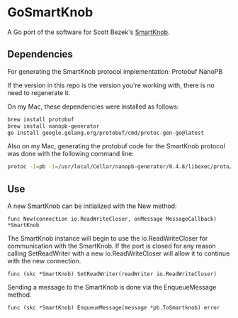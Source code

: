# GoSmartKnob #

A Go port of the software for Scott Bezek's [SmartKnob](https://github.com/scottbez1/smartknob/tree/master/software/js).

## Dependencies ##

For generating the SmartKnob protocol implementation:
Protobuf
NanoPB

If the version in this repo is the version you're working with, there is no need to regenerate it.

On my Mac, these dependencies were installed as follows:

```sh
brew install protobuf
brew install nanopb-generator
go install google.golang.org/protobuf/cmd/protoc-gen-go@latest
```

Also on my Mac, generating the protobuf code for the SmartKnob protocol was done with the following command line:

```sh
protoc -I=pb -I=/usr/local/Cellar/nanopb-generator/0.4.8/libexec/proto/ --plugin=protoc-gen-nanopb=/usr/local/Cellar/nanopb-enerator/0.4.8/bin/protoc-gen-nanopb --go_out=pb --go_opt=paths=source_relative --go_opt=Msmartknob.proto=github.com/marcuswu/gosmartknob/pb --go_opt=Mnanopb.proto=github.com/marcuswu/gosmartknob/pb pb/smartknob.proto
```

## Use ##

A new SmartKnob can be initialized with the New method:
```
func New(connection io.ReadWriteCloser, onMessage MessageCallback) *SmartKnob
```

The SmartKnob instance will begin to use the io.ReadWriteCloser for communication with the SmartKnob.
If the port is closed for any reason calling SetReadWriter with a new io.ReadWriteCloser will allow it to continue with the new connection.

```
func (skc *SmartKnob) SetReadWriter(readWriter io.ReadWriteCloser)
```

Sending a message to the SmartKnob is done via the EnqueueMessage method.

```
func (skc *SmartKnob) EnqueueMessage(message *pb.ToSmartknob) error
```